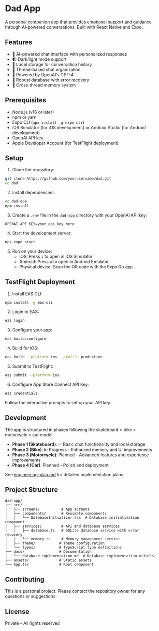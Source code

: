 # Dad App

A personal companion app that provides emotional support and guidance through AI-powered conversations. Built with React Native and Expo.

## Features

- 💬 AI-powered chat interface with personalized responses
- 🌓 Dark/light mode support
- 💾 Local storage for conversation history
- 🧵 Thread-based chat organization
- 🤖 Powered by OpenAI's GPT-4
- 🔄 Robust database with error recovery
- 🧠 Cross-thread memory system

## Prerequisites

- Node.js (v16 or later)
- npm or yarn
- Expo CLI (`npm install -g expo-cli`)
- iOS Simulator (for iOS development) or Android Studio (for Android development)
- OpenAI API key
- Apple Developer Account (for TestFlight deployment)

## Setup

1. Clone the repository:
```bash
git clone https://github.com/yourusername/dad.git
cd dad
```

2. Install dependencies:
```bash
cd dad-app
npm install
```

3. Create a `.env` file in the `dad-app` directory with your OpenAI API key:
```
OPENAI_API_KEY=your_api_key_here
```

4. Start the development server:
```bash
npx expo start
```

5. Run on your device:
   - iOS: Press `i` to open in iOS Simulator
   - Android: Press `a` to open in Android Emulator
   - Physical device: Scan the QR code with the Expo Go app

## TestFlight Deployment

1. Install EAS CLI:
```bash
npm install -g eas-cli
```

2. Login to EAS:
```bash
eas login
```

3. Configure your app:
```bash
eas build:configure
```

4. Build for iOS:
```bash
eas build --platform ios --profile production
```

5. Submit to TestFlight:
```bash
eas submit --platform ios
```

6. Configure App Store Connect API Key:
```bash
eas credentials
```
Follow the interactive prompts to set up your API key.

## Development

The app is structured in phases following the skateboard > bike > motorcycle > car model:

- **Phase 1 (Skateboard)**: ✅ Basic chat functionality and local storage
- **Phase 2 (Bike)**: In Progress - Enhanced memory and UI improvements
- **Phase 3 (Motorcycle)**: Planned - Advanced features and experience improvements
- **Phase 4 (Car)**: Planned - Polish and deployment

See [engineering-plan.md](engineering-plan.md) for detailed implementation plans.

## Project Structure

```
dad-app/
├── src/
│   ├── screens/          # App screens
│   ├── components/       # Reusable components
│   │   └── DatabaseInitializer.tsx  # Database initialization component
│   ├── services/         # API and database services
│   │   ├── database.ts   # SQLite database service with error recovery
│   │   └── memory.ts     # Memory management service
│   ├── theme/           # Theme configuration
│   └── types/           # TypeScript type definitions
├── docs/                # Documentation
│   └── database-implementation.md  # Database implementation details
├── assets/              # Static assets
└── App.tsx              # Root component
```

## Contributing

This is a personal project. Please contact the repository owner for any questions or suggestions.

## License

Private - All rights reserved 